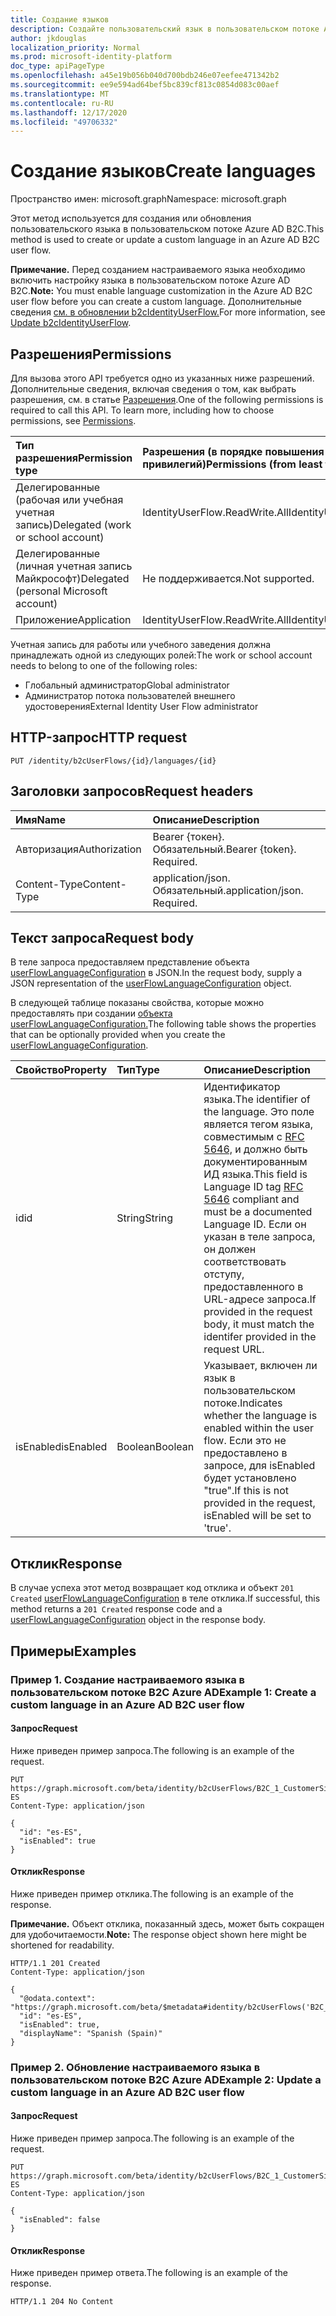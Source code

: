 ```yaml
---
title: Создание языков
description: Создайте пользовательский язык в пользовательском потоке Azure AD B2C.
author: jkdouglas
localization_priority: Normal
ms.prod: microsoft-identity-platform
doc_type: apiPageType
ms.openlocfilehash: a45e19b056b040d700bdb246e07eefee471342b2
ms.sourcegitcommit: ee9e594ad64bef5bc839cf813c0854d083c00aef
ms.translationtype: MT
ms.contentlocale: ru-RU
ms.lasthandoff: 12/17/2020
ms.locfileid: "49706332"
---
```

# <a name="create-languages"></a><span data-ttu-id="3d4ed-103">Создание языков</span><span class="sxs-lookup"><span data-stu-id="3d4ed-103">Create languages</span></span>

<span data-ttu-id="3d4ed-104">Пространство имен: microsoft.graph</span><span class="sxs-lookup"><span data-stu-id="3d4ed-104">Namespace: microsoft.graph</span></span>

<span data-ttu-id="3d4ed-105">Этот метод используется для создания или обновления пользовательского языка в пользовательском потоке Azure AD B2C.</span><span class="sxs-lookup"><span data-stu-id="3d4ed-105">This method is used to create or update a custom language in an Azure AD B2C user flow.</span></span>

<span data-ttu-id="3d4ed-106">**Примечание.** Перед созданием настраиваемого языка необходимо включить настройку языка в пользовательском потоке Azure AD B2C.</span><span class="sxs-lookup"><span data-stu-id="3d4ed-106">**Note:** You must enable language customization in the Azure AD B2C user flow before you can create a custom language.</span></span> <span data-ttu-id="3d4ed-107">Дополнительные сведения [см. в обновлении b2cIdentityUserFlow.](../api/b2cidentityuserflow-update.md)</span><span class="sxs-lookup"><span data-stu-id="3d4ed-107">For more information, see [Update b2cIdentityUserFlow](../api/b2cidentityuserflow-update.md).</span></span>

## <a name="permissions"></a><span data-ttu-id="3d4ed-108">Разрешения</span><span class="sxs-lookup"><span data-stu-id="3d4ed-108">Permissions</span></span>

<span data-ttu-id="3d4ed-p102">Для вызова этого API требуется одно из указанных ниже разрешений. Дополнительные сведения, включая сведения о том, как выбрать разрешения, см. в статье [Разрешения](/graph/permissions-reference).</span><span class="sxs-lookup"><span data-stu-id="3d4ed-p102">One of the following permissions is required to call this API. To learn more, including how to choose permissions, see [Permissions](/graph/permissions-reference).</span></span>

|<span data-ttu-id="3d4ed-111">Тип разрешения</span><span class="sxs-lookup"><span data-stu-id="3d4ed-111">Permission type</span></span>      | <span data-ttu-id="3d4ed-112">Разрешения (в порядке повышения привилегий)</span><span class="sxs-lookup"><span data-stu-id="3d4ed-112">Permissions (from least to most privileged)</span></span>              |
|:--------------------|:---------------------------------------------------------|
|<span data-ttu-id="3d4ed-113">Делегированные (рабочая или учебная учетная запись)</span><span class="sxs-lookup"><span data-stu-id="3d4ed-113">Delegated (work or school account)</span></span>|<span data-ttu-id="3d4ed-114">IdentityUserFlow.ReadWrite.All</span><span class="sxs-lookup"><span data-stu-id="3d4ed-114">IdentityUserFlow.ReadWrite.All</span></span>|
|<span data-ttu-id="3d4ed-115">Делегированные (личная учетная запись Майкрософт)</span><span class="sxs-lookup"><span data-stu-id="3d4ed-115">Delegated (personal Microsoft account)</span></span>| <span data-ttu-id="3d4ed-116">Не поддерживается.</span><span class="sxs-lookup"><span data-stu-id="3d4ed-116">Not supported.</span></span>|
|<span data-ttu-id="3d4ed-117">Приложение</span><span class="sxs-lookup"><span data-stu-id="3d4ed-117">Application</span></span>|<span data-ttu-id="3d4ed-118">IdentityUserFlow.ReadWrite.All</span><span class="sxs-lookup"><span data-stu-id="3d4ed-118">IdentityUserFlow.ReadWrite.All</span></span>|

<span data-ttu-id="3d4ed-119">Учетная запись для работы или учебного заведения должна принадлежать одной из следующих ролей:</span><span class="sxs-lookup"><span data-stu-id="3d4ed-119">The work or school account needs to belong to one of the following roles:</span></span>

* <span data-ttu-id="3d4ed-120">Глобальный администратор</span><span class="sxs-lookup"><span data-stu-id="3d4ed-120">Global administrator</span></span>
* <span data-ttu-id="3d4ed-121">Администратор потока пользователей внешнего удостоверения</span><span class="sxs-lookup"><span data-stu-id="3d4ed-121">External Identity User Flow administrator</span></span>

## <a name="http-request"></a><span data-ttu-id="3d4ed-122">HTTP-запрос</span><span class="sxs-lookup"><span data-stu-id="3d4ed-122">HTTP request</span></span>

<!-- {
  "blockType": "ignored"
}
-->

``` http
PUT /identity/b2cUserFlows/{id}/languages/{id}
```

## <a name="request-headers"></a><span data-ttu-id="3d4ed-123">Заголовки запросов</span><span class="sxs-lookup"><span data-stu-id="3d4ed-123">Request headers</span></span>

|<span data-ttu-id="3d4ed-124">Имя</span><span class="sxs-lookup"><span data-stu-id="3d4ed-124">Name</span></span>|<span data-ttu-id="3d4ed-125">Описание</span><span class="sxs-lookup"><span data-stu-id="3d4ed-125">Description</span></span>|
|:---|:---|
|<span data-ttu-id="3d4ed-126">Авторизация</span><span class="sxs-lookup"><span data-stu-id="3d4ed-126">Authorization</span></span>|<span data-ttu-id="3d4ed-p103">Bearer {токен}. Обязательный.</span><span class="sxs-lookup"><span data-stu-id="3d4ed-p103">Bearer {token}. Required.</span></span>|
|<span data-ttu-id="3d4ed-129">Content-Type</span><span class="sxs-lookup"><span data-stu-id="3d4ed-129">Content-Type</span></span>|<span data-ttu-id="3d4ed-p104">application/json. Обязательный.</span><span class="sxs-lookup"><span data-stu-id="3d4ed-p104">application/json. Required.</span></span>|

## <a name="request-body"></a><span data-ttu-id="3d4ed-132">Текст запроса</span><span class="sxs-lookup"><span data-stu-id="3d4ed-132">Request body</span></span>

<span data-ttu-id="3d4ed-133">В теле запроса предоставляем представление объекта [userFlowLanguageConfiguration](../resources/userflowlanguageconfiguration.md) в JSON.</span><span class="sxs-lookup"><span data-stu-id="3d4ed-133">In the request body, supply a JSON representation of the [userFlowLanguageConfiguration](../resources/userflowlanguageconfiguration.md) object.</span></span>

<span data-ttu-id="3d4ed-134">В следующей таблице показаны свойства, которые можно предоставлять при создании [объекта userFlowLanguageConfiguration.](../resources/userflowlanguageconfiguration.md)</span><span class="sxs-lookup"><span data-stu-id="3d4ed-134">The following table shows the properties that can be optionally provided when you create the [userFlowLanguageConfiguration](../resources/userflowlanguageconfiguration.md).</span></span>

|<span data-ttu-id="3d4ed-135">Свойство</span><span class="sxs-lookup"><span data-stu-id="3d4ed-135">Property</span></span>|<span data-ttu-id="3d4ed-136">Тип</span><span class="sxs-lookup"><span data-stu-id="3d4ed-136">Type</span></span>|<span data-ttu-id="3d4ed-137">Описание</span><span class="sxs-lookup"><span data-stu-id="3d4ed-137">Description</span></span>|
|:---|:---|:---|
|<span data-ttu-id="3d4ed-138">id</span><span class="sxs-lookup"><span data-stu-id="3d4ed-138">id</span></span>|<span data-ttu-id="3d4ed-139">String</span><span class="sxs-lookup"><span data-stu-id="3d4ed-139">String</span></span>|<span data-ttu-id="3d4ed-140">Идентификатор языка.</span><span class="sxs-lookup"><span data-stu-id="3d4ed-140">The identifier of the language.</span></span> <span data-ttu-id="3d4ed-141">Это поле является тегом языка, совместимым с [RFC 5646,](https://tools.ietf.org/html/rfc5646) и должно быть документированным ИД языка.</span><span class="sxs-lookup"><span data-stu-id="3d4ed-141">This field is Language ID tag [RFC 5646](https://tools.ietf.org/html/rfc5646) compliant and must be a documented Language ID.</span></span> <span data-ttu-id="3d4ed-142">Если он указан в теле запроса, он должен соответствовать отступу, предоставленного в URL-адресе запроса.</span><span class="sxs-lookup"><span data-stu-id="3d4ed-142">If provided in the request body, it must match the identifer provided in the request URL.</span></span>|
|<span data-ttu-id="3d4ed-143">isEnabled</span><span class="sxs-lookup"><span data-stu-id="3d4ed-143">isEnabled</span></span>|<span data-ttu-id="3d4ed-144">Boolean</span><span class="sxs-lookup"><span data-stu-id="3d4ed-144">Boolean</span></span>|<span data-ttu-id="3d4ed-145">Указывает, включен ли язык в пользовательском потоке.</span><span class="sxs-lookup"><span data-stu-id="3d4ed-145">Indicates whether the language is enabled within the user flow.</span></span> <span data-ttu-id="3d4ed-146">Если это не предоставлено в запросе, для isEnabled будет установлено "true".</span><span class="sxs-lookup"><span data-stu-id="3d4ed-146">If this is not provided in the request, isEnabled will be set to 'true'.</span></span>|

## <a name="response"></a><span data-ttu-id="3d4ed-147">Отклик</span><span class="sxs-lookup"><span data-stu-id="3d4ed-147">Response</span></span>

<span data-ttu-id="3d4ed-148">В случае успеха этот метод возвращает код отклика и объект `201 Created` [userFlowLanguageConfiguration](../resources/userflowlanguageconfiguration.md) в теле отклика.</span><span class="sxs-lookup"><span data-stu-id="3d4ed-148">If successful, this method returns a `201 Created` response code and a [userFlowLanguageConfiguration](../resources/userflowlanguageconfiguration.md) object in the response body.</span></span>

## <a name="examples"></a><span data-ttu-id="3d4ed-149">Примеры</span><span class="sxs-lookup"><span data-stu-id="3d4ed-149">Examples</span></span>

### <a name="example-1-create-a-custom-language-in-an-azure-ad-b2c-user-flow"></a><span data-ttu-id="3d4ed-150">Пример 1. Создание настраиваемого языка в пользовательском потоке B2C Azure AD</span><span class="sxs-lookup"><span data-stu-id="3d4ed-150">Example 1: Create a custom language in an Azure AD B2C user flow</span></span>

#### <a name="request"></a><span data-ttu-id="3d4ed-151">Запрос</span><span class="sxs-lookup"><span data-stu-id="3d4ed-151">Request</span></span>

<span data-ttu-id="3d4ed-152">Ниже приведен пример запроса.</span><span class="sxs-lookup"><span data-stu-id="3d4ed-152">The following is an example of the request.</span></span>

<!-- {
  "blockType": "request",
  "name": "create_userflowlanguageconfiguration_from_"
}
-->

``` http
PUT https://graph.microsoft.com/beta/identity/b2cUserFlows/B2C_1_CustomerSignUp/languages/es-ES
Content-Type: application/json

{
  "id": "es-ES",
  "isEnabled": true
}
```

#### <a name="response"></a><span data-ttu-id="3d4ed-153">Отклик</span><span class="sxs-lookup"><span data-stu-id="3d4ed-153">Response</span></span>

<span data-ttu-id="3d4ed-154">Ниже приведен пример отклика.</span><span class="sxs-lookup"><span data-stu-id="3d4ed-154">The following is an example of the response.</span></span>

<span data-ttu-id="3d4ed-155">**Примечание.** Объект отклика, показанный здесь, может быть сокращен для удобочитаемости.</span><span class="sxs-lookup"><span data-stu-id="3d4ed-155">**Note:** The response object shown here might be shortened for readability.</span></span>
<!-- {
  "blockType": "response",
  "truncated": true,
  "@odata.type": "microsoft.graph.userFlowLanguageConfiguration"
}
-->

``` http
HTTP/1.1 201 Created
Content-Type: application/json

{
  "@odata.context": "https://graph.microsoft.com/beta/$metadata#identity/b2cUserFlows('B2C_1_CustomerSignUp')/languages/$entity",
  "id": "es-ES",
  "isEnabled": true,
  "displayName": "Spanish (Spain)"
}
```

### <a name="example-2-update-a-custom-language-in-an-azure-ad-b2c-user-flow"></a><span data-ttu-id="3d4ed-156">Пример 2. Обновление настраиваемого языка в пользовательском потоке B2C Azure AD</span><span class="sxs-lookup"><span data-stu-id="3d4ed-156">Example 2: Update a custom language in an Azure AD B2C user flow</span></span>

#### <a name="request"></a><span data-ttu-id="3d4ed-157">Запрос</span><span class="sxs-lookup"><span data-stu-id="3d4ed-157">Request</span></span>

<span data-ttu-id="3d4ed-158">Ниже приведен пример запроса.</span><span class="sxs-lookup"><span data-stu-id="3d4ed-158">The following is an example of the request.</span></span>

<!-- {
  "blockType": "request",
  "name": "create_userflowlanguageconfiguration_from_"
}
-->

``` http
PUT https://graph.microsoft.com/beta/identity/b2cUserFlows/B2C_1_CustomerSignUp/languages/es-ES
Content-Type: application/json

{
  "isEnabled": false
}
```

#### <a name="response"></a><span data-ttu-id="3d4ed-159">Отклик</span><span class="sxs-lookup"><span data-stu-id="3d4ed-159">Response</span></span>

<span data-ttu-id="3d4ed-160">Ниже приведен пример ответа.</span><span class="sxs-lookup"><span data-stu-id="3d4ed-160">The following is an example of the response.</span></span>

<!-- {
  "blockType": "response",
  "truncated": true
}
-->

``` http
HTTP/1.1 204 No Content
```
